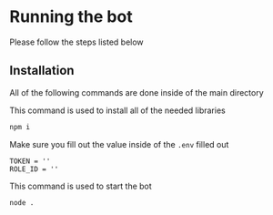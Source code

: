# Running the bot

Please follow the steps listed below

## Installation

All of the following commands are done inside of the main directory

This command is used to install all of the needed libraries
```bash
npm i
```

Make sure you fill out the value inside of the `.env` filled out
```env
TOKEN = ''
ROLE_ID = ''
```

This command is used to start the bot
```bash
node .
```

